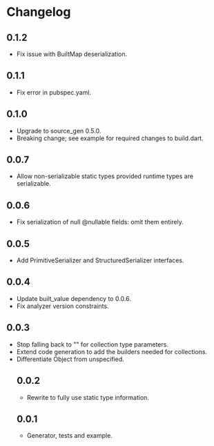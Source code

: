 # Changelog

## 0.1.2

- Fix issue with BuiltMap deserialization.

## 0.1.1

- Fix error in pubspec.yaml.

## 0.1.0

- Upgrade to source_gen 0.5.0.
- Breaking change; see example for required changes to build.dart.

## 0.0.7

- Allow non-serializable static types provided runtime types are serializable.

## 0.0.6

- Fix serialization of null @nullable fields: omit them entirely.

## 0.0.5

- Add PrimitiveSerializer and StructuredSerializer interfaces.

## 0.0.4

- Update built_value dependency to 0.0.6.
- Fix analyzer version constraints.

## 0.0.3

- Stop falling back to "<Object>" for collection type parameters.
- Extend code generation to add the builders needed for collections.
- Differentiate Object from unspecified.

## 0.0.2

- Rewrite to fully use static type information.

## 0.0.1

- Generator, tests and example.
